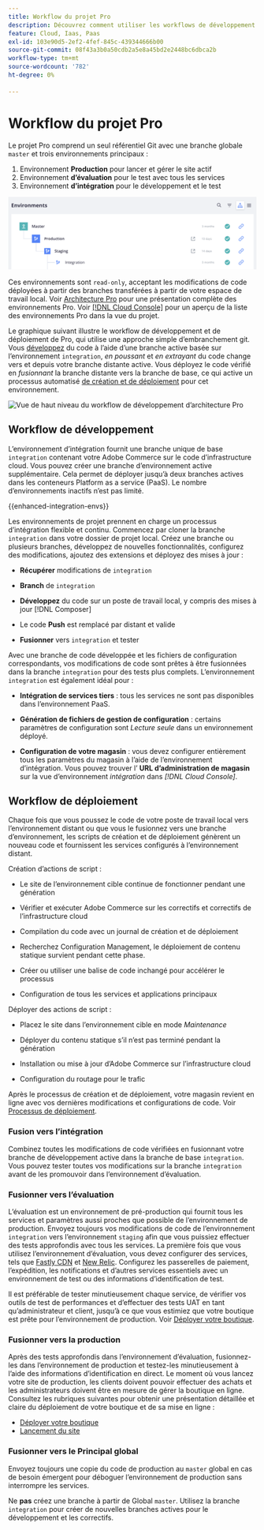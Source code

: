 ```yaml
---
title: Workflow du projet Pro
description: Découvrez comment utiliser les workflows de développement et de déploiement Pro.
feature: Cloud, Iaas, Paas
exl-id: 103e90d5-2ef2-4fef-845c-439344666b00
source-git-commit: 08f43a3b0a50cdb2a5e8a45bd2e2448bc6dbca2b
workflow-type: tm+mt
source-wordcount: '782'
ht-degree: 0%

---
```


# Workflow du projet Pro

Le projet Pro comprend un seul référentiel Git avec une branche globale `master` et trois environnements principaux :

1. Environnement **Production** pour lancer et gérer le site actif
1. Environnement **d’évaluation** pour le test avec tous les services
1. Environnement **d’intégration** pour le développement et le test

![Liste d’environnements Pro](../../assets/pro-environments.png)

Ces environnements sont `read-only`, acceptant les modifications de code déployées à partir des branches transférées à partir de votre espace de travail local. Voir [Architecture Pro](pro-architecture.md) pour une présentation complète des environnements Pro. Voir [[!DNL Cloud Console]](../project/overview.md#cloud-console) pour un aperçu de la liste des environnements Pro dans la vue du projet.

Le graphique suivant illustre le workflow de développement et de déploiement de Pro, qui utilise une approche simple d’embranchement git. Vous [ développez](#development-workflow) du code à l’aide d’une branche active basée sur l’environnement `integration`, _en poussant_ et _en extrayant_ du code change vers et depuis votre branche distante active. Vous déployez le code vérifié en _fusionnant_ la branche distante vers la branche de base, ce qui active un processus automatisé [de création et de déploiement](#deployment-workflow) pour cet environnement.

![Vue de haut niveau du workflow de développement d’architecture Pro](../../assets/pro-dev-workflow.png)

## Workflow de développement

L’environnement d’intégration fournit une branche unique de base `integration` contenant votre Adobe Commerce sur le code d’infrastructure cloud. Vous pouvez créer une branche d’environnement active supplémentaire. Cela permet de déployer jusqu’à deux branches actives dans les conteneurs Platform as a service (PaaS). Le nombre d’environnements inactifs n’est pas limité.

{{enhanced-integration-envs}}

Les environnements de projet prennent en charge un processus d’intégration flexible et continu. Commencez par cloner la branche `integration` dans votre dossier de projet local. Créez une branche ou plusieurs branches, développez de nouvelles fonctionnalités, configurez des modifications, ajoutez des extensions et déployez des mises à jour :

- **Récupérer** modifications de `integration`

- **Branch** de `integration`

- **Développez** du code sur un poste de travail local, y compris des mises à jour [!DNL Composer]

- Le code **Push** est remplacé par distant et valide

- **Fusionner** vers `integration` et tester

Avec une branche de code développée et les fichiers de configuration correspondants, vos modifications de code sont prêtes à être fusionnées dans la branche `integration` pour des tests plus complets. L’environnement `integration` est également idéal pour :

- **Intégration de services tiers** : tous les services ne sont pas disponibles dans l’environnement PaaS.

- **Génération de fichiers de gestion de configuration** : certains paramètres de configuration sont _Lecture seule_ dans un environnement déployé.

- **Configuration de votre magasin** : vous devez configurer entièrement tous les paramètres du magasin à l’aide de l’environnement d’intégration. Vous pouvez trouver l’ **URL d’administration de magasin** sur la vue d’environnement _intégration_ dans _[!DNL Cloud Console]_.

## Workflow de déploiement

Chaque fois que vous poussez le code de votre poste de travail local vers l’environnement distant ou que vous le fusionnez vers une branche d’environnement, les scripts de création et de déploiement génèrent un nouveau code et fournissent les services configurés à l’environnement distant.

Création d’actions de script :

- Le site de l’environnement cible continue de fonctionner pendant une génération

- Vérifier et exécuter Adobe Commerce sur les correctifs et correctifs de l’infrastructure cloud

- Compilation du code avec un journal de création et de déploiement

- Recherchez Configuration Management, le déploiement de contenu statique survient pendant cette phase.

- Créer ou utiliser une balise de code inchangé pour accélérer le processus

- Configuration de tous les services et applications principaux

Déployer des actions de script :

- Placez le site dans l’environnement cible en mode _Maintenance_

- Déployer du contenu statique s’il n’est pas terminé pendant la génération

- Installation ou mise à jour d’Adobe Commerce sur l’infrastructure cloud

- Configuration du routage pour le trafic

Après le processus de création et de déploiement, votre magasin revient en ligne avec vos dernières modifications et configurations de code. Voir [Processus de déploiement](../deploy/process.md).

### Fusion vers l’intégration

Combinez toutes les modifications de code vérifiées en fusionnant votre branche de développement active dans la branche de base `integration`. Vous pouvez tester toutes vos modifications sur la branche `integration` avant de les promouvoir dans l’environnement d’évaluation.

### Fusionner vers l’évaluation

L’évaluation est un environnement de pré-production qui fournit tous les services et paramètres aussi proches que possible de l’environnement de production. Envoyez toujours vos modifications de code de l’environnement `integration` vers l’environnement `staging` afin que vous puissiez effectuer des tests approfondis avec tous les services. La première fois que vous utilisez l’environnement d’évaluation, vous devez configurer des services, tels que [Fastly CDN](../cdn/fastly.md) et [New Relic](../monitor/new-relic-service.md). Configurez les passerelles de paiement, l’expédition, les notifications et d’autres services essentiels avec un environnement de test ou des informations d’identification de test.

Il est préférable de tester minutieusement chaque service, de vérifier vos outils de test de performances et d’effectuer des tests UAT en tant qu’administrateur et client, jusqu’à ce que vous estimiez que votre boutique est prête pour l’environnement de production. Voir [Déployer votre boutique](../deploy/staging-production.md).

### Fusionner vers la production

Après des tests approfondis dans l’environnement d’évaluation, fusionnez-les dans l’environnement de production et testez-les minutieusement à l’aide des informations d’identification en direct. Le moment où vous lancez votre site de production, les clients doivent pouvoir effectuer des achats et les administrateurs doivent être en mesure de gérer la boutique en ligne. Consultez les rubriques suivantes pour obtenir une présentation détaillée et claire du déploiement de votre boutique et de sa mise en ligne :

- [Déployer votre boutique](../deploy/staging-production.md)
- [Lancement du site](../launch/overview.md)

### Fusionner vers le Principal global

Envoyez toujours une copie du code de production au `master` global en cas de besoin émergent pour déboguer l’environnement de production sans interrompre les services.

Ne **pas** créez une branche à partir de Global `master`. Utilisez la branche `integration` pour créer de nouvelles branches actives pour le développement et les correctifs.
